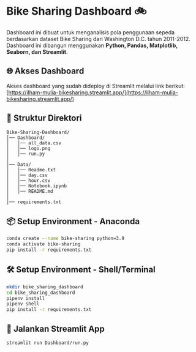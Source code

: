 # Bike Sharing Dashboard 🚲

Dashboard ini dibuat untuk menganalisis pola penggunaan sepeda berdasarkan dataset Bike Sharing dari Washington D.C. tahun 2011-2012. Dashboard ini dibangun menggunakan **Python, Pandas, Matplotlib, Seaborn, dan Streamlit**.

## 🌐 Akses Dashboard
Akses dashboard yang sudah dideploy di Streamlit melalui link berikut:
[https://ilham-mulia-bikesharing.streamlit.app/](https://ilham-mulia-bikesharing.streamlit.app/)

## 📂 Struktur Direktori
```
Bike-Sharing-Dashboard/
│── Dashboard/
│   │── all_data.csv
│   │── logo.png
│   │── run.py
│
│── Data/
│   │── Readme.txt
│   │── day.csv
│   │── hour.csv
│   │── Notebook.ipynb
│   │── README.md
│
│── requirements.txt
```

## 📦 Setup Environment - Anaconda
```bash
conda create --name bike-sharing python=3.9
conda activate bike-sharing
pip install -r requirements.txt
```

## 🛠️ Setup Environment - Shell/Terminal
```bash
mkdir bike_sharing_dashboard
cd bike_sharing_dashboard
pipenv install
pipenv shell
pip install -r requirements.txt
```

## 🚀 Jalankan Streamlit App
```bash
streamlit run Dashboard/run.py
```
